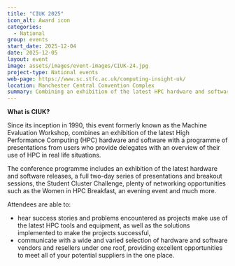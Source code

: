 ```yaml
---
title: "CIUK 2025"
icon_alt: Award icon
categories:
  - National
group: events
start_date: 2025-12-04
date: 2025-12-05
layout: event
image: assets/images/event-images/CIUK-24.jpg
project-type: National events
web-page: https://www.sc.stfc.ac.uk/computing-insight-uk/
location: Manchester Central Convention Complex
summary: Combining an exhibition of the latest HPC hardware and software with a programme of presentations, CIUK acts as a showcase for the latest technology trends and most exciting advancements being made in the UK to date.
---
```


**What is CIUK?**

Since its inception in 1990, this event formerly known as the Machine Evaluation Workshop, combines an exhibition of the latest High Performance Computing (HPC) hardware and software with a programme of presentations from users  who provide delegates with an overview of their use of HPC in real life situations.

The conference programme includes an exhibition of the latest hardware and software releases, a full two-day series of presentations and breakout sessions, the Student Cluster Challenge, plenty of networking opportunities such as the Women in HPC Breakfast, an evening event and much more.

Attendees are able to: 
* hear success stories and problems encountered as projects make use of the latest HPC tools and equipment, as well as the solutions implemented to make the projects successful,
* communicate with a wide and varied selection of hardware and software vendors and resellers under one roof, providing excellent opportunities to meet all of your potential suppliers in the one place.
